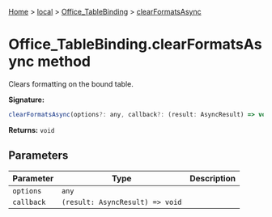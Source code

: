 [Home](./index) &gt; [local](local.md) &gt; [Office\_TableBinding](local.office_tablebinding.md) &gt; [clearFormatsAsync](local.office_tablebinding.clearformatsasync.md)

# Office\_TableBinding.clearFormatsAsync method

Clears formatting on the bound table.

**Signature:**
```javascript
clearFormatsAsync(options?: any, callback?: (result: AsyncResult) => void): void;
```
**Returns:** `void`

## Parameters

|  Parameter | Type | Description |
|  --- | --- | --- |
|  `options` | `any` |  |
|  `callback` | `(result: AsyncResult) => void` |  |

